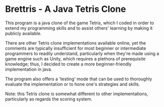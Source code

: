 # Brettris - A Java Tetris Clone

This program is a java clone of the game Tetris, which I coded in order to extend my programming skills and to assist others' learning by making it publicly available. 

There are other Tetris clone implementations available online, yet the comments are typically insufficient for most beginner or intermediate programmers to readily understand, particularly when they're made using a game engine such as Unity, which requires a plethora of prerequisite knowledge; thus, I decided to create a more beginner-friendly implementation in java.

The program also offers a 'testing' mode that can be used to thoroughly evaluate the implementation or to hone one's strategies and skills.

Note: this Tetris clone is somewhat different to other implementations, particularly as regards the scoring system.